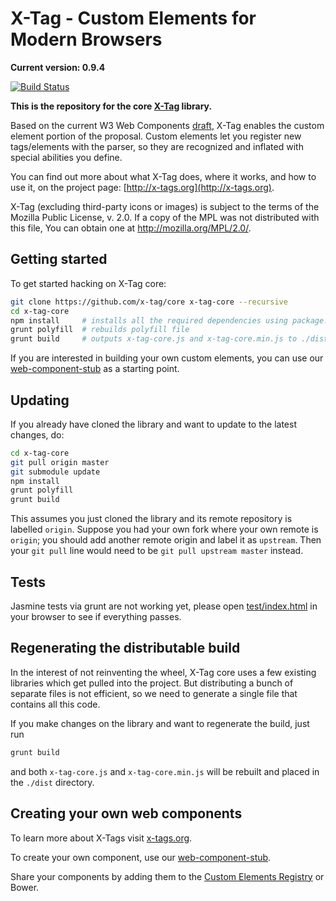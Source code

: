 # X-Tag - Custom Elements for Modern Browsers

**Current version: 0.9.4**

[![Build Status](https://travis-ci.org/x-tag/core.png)](https://travis-ci.org/x-tag/core)

**This is the repository for the core [X-Tag](http://x-tags.org) library.**

Based on the current W3 Web Components [draft][1], X-Tag enables the custom element portion of the proposal.
Custom elements let you register new tags/elements with the parser, so they are recognized and inflated with
special abilities you define.

You can find out more about what X-Tag does, where it works, and how to use it, on the project page: [http://x-tags.org](http://x-tags.org).

X-Tag (excluding third-party icons or images) is subject to the terms of the Mozilla Public License, v. 2.0. If a copy of the MPL was not distributed with this file, You can obtain one at http://mozilla.org/MPL/2.0/.

  [1]: https://dvcs.w3.org/hg/webcomponents/raw-file/tip/explainer/index.html       "W3 Web Components Spec (Draft)"

## Getting started

To get started hacking on X-Tag core:

````bash
git clone https://github.com/x-tag/core x-tag-core --recursive
cd x-tag-core
npm install     # installs all the required dependencies using package.json
grunt polyfill  # rebuilds polyfill file
grunt build     # outputs x-tag-core.js and x-tag-core.min.js to ./dist
````

If you are interested in building your own custom elements, you can use our [web-component-stub](https://github.com/x-tag/web-component-stub) as a starting point.

## Updating

If you already have cloned the library and want to update to the latest changes, do:

````bash
cd x-tag-core
git pull origin master
git submodule update
npm install
grunt polyfill
grunt build
````

This assumes you just cloned the library and its remote repository is labelled `origin`. Suppose you had your own fork where your own remote is `origin`; you should add another remote origin and label it as `upstream`. Then your `git pull` line would need to be `git pull upstream master` instead.

## Tests

Jasmine tests via grunt are not working yet, please open [test/index.html](test/index.html) in your browser to see if everything passes.


## Regenerating the distributable build

In the interest of not reinventing the wheel, X-Tag core uses a few existing libraries which get pulled into the project. But distributing a bunch of separate files is not efficient, so we need to generate a single file that contains all this code.

If you make changes on the library and want to regenerate the build, just run

````bash
grunt build
````

and both `x-tag-core.js` and `x-tag-core.min.js` will be rebuilt and placed in the `./dist` directory.


## Creating your own web components

To learn more about X-Tags visit [x-tags.org](http://x-tags.org).

To create your own component, use our [web-component-stub](https://github.com/x-tag/web-component-stub).

Share your components by adding them to the [Custom Elements Registry](http://customelements.io/) or Bower.
